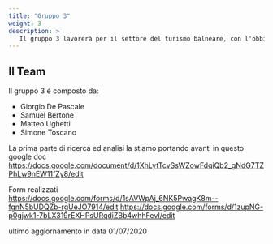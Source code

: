 ```yaml
---
title: "Gruppo 3"
weight: 3
description: >
   Il gruppo 3 lavorerà per il settore del turismo balneare, con l'obbiettivo di trovare una soluzione per gli esercenti (e con gli esercenti) riguardo alla situazione post covid-19
---
```

## Il Team

Il gruppo 3 é composto da:

* Giorgio De Pascale
* Samuel Bertone  
* Matteo Ughetti
* Simone Toscano

La prima parte di ricerca ed analisi la stiamo portando avanti in questo google doc
https://docs.google.com/document/d/1XhLytTcvSsWZowFdqiQb2_gNdG7TZPhLw9nEW11fZy8/edit

Form realizzati
https://docs.google.com/forms/d/1sAVWpAj_6NK5PwagK8m--fgnN5bUDQZb-rgUeJO7914/edit
https://docs.google.com/forms/d/1zupNG-p0gjwk1-7bLX319rEXHPsURqdiZBb4whhFevI/edit

ultimo aggiornamento in data 01/07/2020
